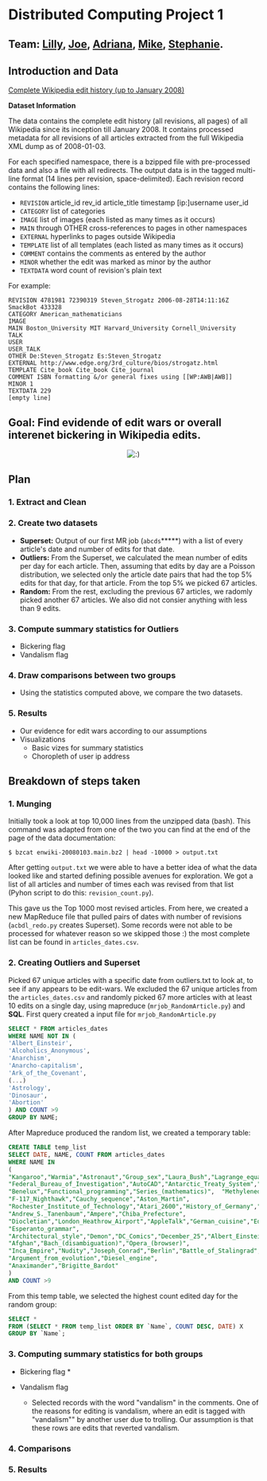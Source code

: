 # Distributed Computing Project 1

## Team: [Lilly](https://github.com/lillyraud), [Joe](https://github.com/joecomerisnotavailable), [Adriana](https://github.com/acastrops), [Mike](https://github.com/mikejt33), [Stephanie](https://github.com/srive).

## Introduction and Data

[Complete Wikipedia edit history (up to January 2008)](http://snap.stanford.edu/data/wiki-meta.html)

**Dataset Information**

The data contains the complete edit history (all revisions, all pages) of all Wikipedia since its inception till January 2008. It  contains processed metadata for all revisions of all articles extracted from the full Wikipedia XML dump as of 2008-01-03.

For each specified namespace, there is a bzipped file with pre-processed data and also a file with all redirects. The output data is in the tagged multi-line format (14 lines per revision, space-delimited). Each revision record contains the following lines:

- `REVISION` article_id rev_id article_title timestamp [ip:]username user_id
- `CATEGORY` list of categories
- `IMAGE` list of images (each listed as many times as it occurs)
- `MAIN` through OTHER cross-references to pages in other namespaces
- `EXTERNAL` hyperlinks to pages outside Wikipedia
- `TEMPLATE` list of all templates (each listed as many times as it occurs)
- `COMMENT` contains the comments as entered by the author
- `MINOR` whether the edit was marked as minor by the author
- `TEXTDATA` word count of revision's plain text

For example:

```
REVISION 4781981 72390319 Steven_Strogatz 2006-08-28T14:11:16Z SmackBot 433328
CATEGORY American_mathematicians
IMAGE
MAIN Boston_University MIT Harvard_University Cornell_University
TALK
USER
USER_TALK
OTHER De:Steven_Strogatz Es:Steven_Strogatz
EXTERNAL http://www.edge.org/3rd_culture/bios/strogatz.html
TEMPLATE Cite_book Cite_book Cite_journal
COMMENT ISBN formatting &/or general fixes using [[WP:AWB|AWB]]
MINOR 1
TEXTDATA 229
[empty line]
```

## Goal: Find evidende of edit wars or overall interenet bickering in Wikipedia edits.

<p align="center">
  <img src="https://imgs.xkcd.com/comics/duty_calls.png" alt=":)" />
</p>

## Plan

### 1. Extract and Clean
  
### 2. Create two datasets
  - **Superset:** Output of our first MR job (`abcds`*****) with a list of every article's date and number of edits for that date. 
  - **Outliers:** From the Superset, we calculated the mean number of edits per day for each article. Then, assuming that edits by day are a Poisson distribution, we selected only the article date pairs that had the top 5\% edits for that day, for that article. From the top 5\% we picked 67 articles.
  - **Random:** From the rest, excluding the previous 67 articles, we radomly picked another 67 articles. We also did not consier anything with less than 9 edits.

  
### 3. Compute summary statistics for Outliers
  - Bickering flag
  - Vandalism flag

### 4. Draw comparisons between two groups
  - Using the statistics computed above, we compare the two datasets.
  
### 5. Results
  - Our evidence for edit wars according to our assumptions
  - Visualizations
      * Basic vizes for summary statistics
      * Choropleth of user ip address

## Breakdown of steps taken


### 1. Munging

Initially took a look at top 10,000 lines from the unzipped data (bash). This command was adapted from one of the two you can find at the end of the page of the data documentation:

```
$ bzcat enwiki-20080103.main.bz2 | head -10000 > output.txt
```

After getting `output.txt` we were able to have a better idea of what the data looked like and started defining possible avenues for exploration. We got a list of all articles and number of times each was revised from that list (Pyhon script to do this: `revision_count.py`). 

This gave us the Top 1000 most revised articles. From here, we created a new MapReduce file that pulled pairs of dates with number of revisions (`acbdl_redo.py` creates Superset). Some records were not able to be processed for whatever reason so we skipped those :) the most complete list can be found in `articles_dates.csv`. 

### 2. Creating Outliers and Superset

Picked 67 unique articles with a specific date from outliers.txt to look at, to see if any appears to be edit-wars. We excluded the 67 unique articles from the `articles_dates.csv` and randomly picked 67 more articles with at least 10 edits on a single day, using mapreduce (`mrjob_RandomArticle.py`) and **SQL**. First query created a input file for `mrjob_RandomArticle.py`

``` SQL
SELECT * FROM articles_dates
WHERE NAME NOT IN (
'Albert_Einsteir',
'Alcoholics_Anonymous',
'Anarchism',
'Anarcho-capitalism',
'Ark_of_the_Covenant',
(...)
'Astrology',
'Dinosaur',
'Abortion'
) AND COUNT >9
GROUP BY NAME;
```
After Mapreduce produced the random list, we created a temporary table:

``` SQL
CREATE TABLE temp_list
SELECT DATE, NAME, COUNT FROM articles_dates
WHERE NAME IN 
(
"Kangaroo","Warmia","Astronaut","Group_sex","Laura_Bush","Lagrange_equations","Astronomical_unit","Abner_Doubleday",
"Federal_Bureau_of_Investigation","AutoCAD","Antarctic_Treaty_System","Amoeba","Alabama","Elliptic_integral","Apollo_11",
"Benelux","Functional_programming","Series_(mathematics)",  "Methylenedioxymethamphetamine","Detroit_Red_Wings","Big_bang","Connective","Psychedelic","Albinism","December_10","Racism",
"F-117_Nighthawk","Cauchy_sequence","Aston_Martin", 
"Rochester_Institute_of_Technology","Atari_2600","History_of_Germany","Cable_car_(railway)","Commodore_64",
"Andrew_S._Tanenbaum","Ampere","Chiba_Prefecture",
"Diocletian","London_Heathrow_Airport","AppleTalk","German_cuisine","Edgar_Rice_Burroughs","Cathode","List_of_Latin_phrases",
"Esperanto_grammar",
"Architectural_style","Demon","DC_Comics","December_25","Albert_Einstein","Background_radiation","Impressionism","Interlingua",
"Afghan","Bach_(disambiguation)","Opera_(browser)",
"Inca_Empire","Nudity","Joseph_Conrad","Berlin","Battle_of_Stalingrad","Bestiality","Eastern_Orthodox_Church",
"Argument_from_evolution","Diesel_engine",
"Anaximander","Brigitte_Bardot"
)  
AND COUNT >9
```

From this temp table, we selected the highest count edited day for the random group:

``` sql
SELECT * 
FROM (SELECT * FROM temp_list ORDER BY `Name`, COUNT DESC, DATE) X
GROUP BY `Name`;
```

### 3. Computing summary statistics for both groups

- Bickering flag
    * 


- Vandalism flag
    * Selected records with the word "vandalism" in the comments. One of the reasons for editing is vandalism, where an edit is tagged with "vandalism"" by another user due to trolling. Our assumption is that these rows are edits that reverted vandalism. 


### 4. Comparisons

### 5. Results

